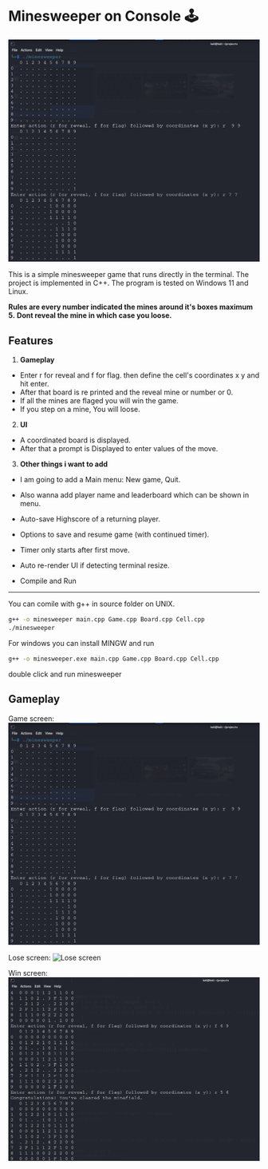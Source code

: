 Minesweeper on Console 🕹️
===============

![Gameplay](screenshots/game.png)

This is a simple minesweeper game that runs directly in the terminal. The project is implemented in C++.
The program is tested on Windows 11 and Linux.

**Rules are every number indicated the mines around it's boxes maximum 5.**
**Dont reveal the mine in which case you loose.**

Features
--------
1. **Gameplay**
- Enter r for reveal and f for flag. then define the cell's coordinates x y and hit enter.
- After that board is re printed and the reveal mine or number or 0.
- If all the mines are flaged you will win the game.
- If you step on a mine, You will loose.

2. **UI**
- A coordinated board is displayed.
- After that a prompt is Displayed to enter values of the move.

3. **Other things i want to add**
- I am going to add a Main menu: New game, Quit.
- Also wanna add player name and leaderboard which can be shown in menu.
- Auto-save Highscore of a returning player.
- Options to save and resume game (with continued timer).
- Timer only starts after first move.
- Auto re-render UI if detecting terminal resize.

- Compile and Run
---------------
You can comile with g++ in source folder on UNIX.
```bash
g++ -o minesweeper main.cpp Game.cpp Board.cpp Cell.cpp
./minesweeper
```
For windows you can install MINGW
and run
```bash
g++ -o minesweeper.exe main.cpp Game.cpp Board.cpp Cell.cpp
```
double click and run minesweeper

Gameplay
--------

Game screen:
![Game screen](screenshots/game.png)

Lose screen:
![Lose screen](screenshots/lose.png)

Win screen:
![Win screen](screenshots/win.png)
